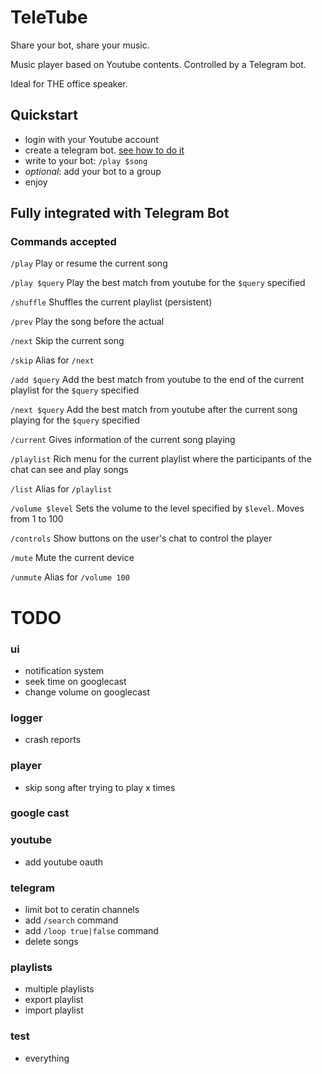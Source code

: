 # TeleTube
Share your bot, share your music.

Music player based on Youtube contents. Controlled by a Telegram bot.

Ideal for THE office speaker.

## Quickstart
- login with your Youtube account
- create a telegram bot. [see how to do it](https://core.telegram.org/bots#6-botfather)
- write to your bot: `/play $song`
- _optional_: add your bot to a group
- enjoy

## Fully integrated with Telegram Bot
### Commands accepted

`/play` Play or resume the current song

`/play $query` Play the best match from youtube for the `$query` specified

`/shuffle` Shuffles the current playlist (persistent)

`/prev` Play the song before the actual

`/next` Skip the current song

`/skip` Alias for `/next`

`/add $query` Add the best match from youtube to the end of the current playlist for the `$query` specified

`/next $query` Add the best match from youtube after the current song playing for the `$query` specified

`/current` Gives information of the current song playing

`/playlist` Rich menu for the current playlist where the participants of the chat can see and play songs

`/list` Alias for `/playlist`

`/volume $level` Sets the volume to the level specified by `$level`. Moves from 1 to 100

`/controls` Show buttons on the user's chat to control the player 

`/mute` Mute the current device 

`/unmute` Alias for `/volume 100`

# TODO
### ui
- notification system
- seek time on googlecast
- change volume on googlecast
### logger
- crash reports
### player
- skip song after trying to play x times
### google cast
### youtube
- add youtube oauth
### telegram
- limit bot to ceratin channels
- add `/search` command
- add `/loop true|false` command
- delete songs
### playlists
- multiple playlists
- export playlist
- import playlist
### test
- everything